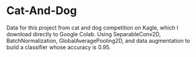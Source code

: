 # Cat-And-Dog
Data for this project from cat and dog competition on Kagle, which I download directly to Google Colab.
Using SeparableConv2D, BatchNormalization, GlobalAveragePooling2D, and data augmentation to build a classifier whose accuracy is 0.95.
